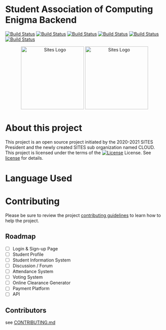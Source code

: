 

# Student Association of Computing Enigma Backend
[![Build Status](https://travis-ci.com/Institute-of-Computing/enigma-computing-backend.svg?branch=main)](https://travis-ci.com/Institute-of-Computing/enigma-computing-backend) [![Build Status](https://travis-ci.com/Institute-of-Computing/enigma-computing-backend.svg?branch=main)](https://github.com/Institute-of-Computing/enigma-computing-backend) [![Build Status](https://img.shields.io/badge/python-3.9.x-green)](https://travis-ci.com/Institute-of-Computing/enigma-computing-backend) [![Build Status](https://img.shields.io/badge/django%20version-3.1.5-blue)](https://travis-ci.com/Institute-of-Computing/enigma-computing-backend) [![Build Status](https://img.shields.io/badge/djangrestframework-3.12.2-red)](https://travis-ci.com/Institute-of-Computing/enigma-computing-backend) [![Build Status](https://img.shields.io/badge/docs-0%25-brightgreen)](https://travis-ci.com/Institute-of-Computing/enigma-computing-backend)

<div align="center">
  <img alt="Sites Logo" src="https://dnsc-sites.live/landing/sites.png" width="200px" />
  <img alt="Sites Logo" src="https://dnsc-sites.live/landing/cloud.png" width="200px" />
</div>

# About this project
This project is an open source project initiated by the 2020-2021 SITES President and the newly created SITES sub organization named CLOUD. This project is licensed under the terms of the [![License](https://img.shields.io/npm/l/redoc.svg)](https://github.com/johncs2d/SITES/blob/main/LICENSE)  License. See [license](https://github.com/Institute-of-Computing/enigma-computing-backend/blob/main/LICENSE) for details.

# Language Used


# Contributing
Please be sure to review the project [contributing guidelines]() to learn how to help the project.



</div>

## Roadmap
  - [ ] Login & Sign-up Page
  - [ ] Student Profile
  - [ ] Student Information System
  - [ ] Discussion / Forum
  - [ ] Attendance System
  - [ ] Voting System
  - [ ] Online Clearance Generator
  - [ ] Payment Platform
  - [ ] API

## Contributors
see [CONTRIBUTING.md](.github/CONTRIBUTING.md)
